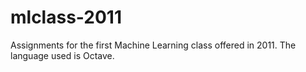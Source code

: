 # mlclass-2011
Assignments for the first Machine Learning class offered in 2011. The language used is Octave.
